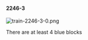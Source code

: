 #### 2246-3
![train-2246-3-0.png](https://github.com/lil-lab/nlvr/raw/master/nlvr/train/images/68/train-2246-3-0.png "train-2246-3-0.png")

There are at least 4 blue blocks